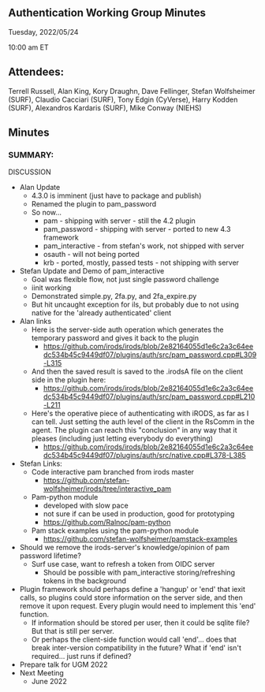 ## Authentication Working Group Minutes

Tuesday, 2022/05/24

10:00 am ET

## Attendees:

Terrell Russell, Alan King, Kory Draughn, Dave Fellinger, Stefan Wolfsheimer (SURF), Claudio Cacciari (SURF), Tony Edgin (CyVerse), Harry Kodden (SURF), Alexandros Kardaris (SURF), Mike Conway (NIEHS)

## Minutes

### SUMMARY:

DISCUSSION

 - Alan Update
   - 4.3.0 is imminent (just have to package and publish)
   - Renamed the plugin to pam_password
   - So now...
     - pam - shipping with server - still the 4.2 plugin
     - pam_password - shipping with server - ported to new 4.3 framework
     - pam_interactive - from stefan's work, not shipped with server
     - osauth - will not being ported
     - krb - ported, mostly, passed tests - not shipping with server
 - Stefan Update and Demo of pam_interactive
   - Goal was flexible flow, not just single password challenge
   - iinit working
   - Demonstrated simple.py, 2fa.py, and 2fa_expire.py
   - But hit uncaught exception for ils, but probably due to not using native for the 'already authenticated' client
 - Alan links
   - Here is the server-side auth operation which generates the temporary password and gives it back to the plugin
     - https://github.com/irods/irods/blob/2e82164055d1e6c2a3c64eedc534b45c9449df07/plugins/auth/src/pam_password.cpp#L309-L315
   - And then the saved result is saved to the .irodsA file on the client side in the plugin here:
     - https://github.com/irods/irods/blob/2e82164055d1e6c2a3c64eedc534b45c9449df07/plugins/auth/src/pam_password.cpp#L210-L211
   - Here's the operative piece of authenticating with iRODS, as far as I can tell. Just setting the auth level of the client in the RsComm in the agent. The plugin can reach this "conclusion" in any way that it pleases (including just letting everybody do everything)
     - https://github.com/irods/irods/blob/2e82164055d1e6c2a3c64eedc534b45c9449df07/plugins/auth/src/native.cpp#L378-L385
 - Stefan Links:
   - Code interactive pam branched from irods master
     - https://github.com/stefan-wolfsheimer/irods/tree/interactive_pam
   - Pam-python module
     - developed with slow pace
     - not sure if can be used in production, good for prototyping
     - https://github.com/Ralnoc/pam-python
   - Pam stack examples using the pam-python module
     - https://github.com/stefan-wolfsheimer/pamstack-examples
 - Should we remove the irods-server's knowledge/opinion of pam password lifetime?
   - Surf use case, want to refresh a token from OIDC server
     - Should be possible with pam_interactive storing/refreshing tokens in the background
 - Plugin framework should perhaps define a 'hangup' or 'end' that iexit calls, so plugins could store information on the server side, and then remove it upon request.  Every plugin would need to implement this 'end' function.
   - If information should be stored per user, then it could be sqlite file?  But that is still per server.
   - Or perhaps the client-side function would call 'end'... does that break inter-version compatibility in the future?   What if 'end' isn't required… just runs if defined?
 - Prepare talk for UGM 2022
 - Next Meeting
   - June 2022

